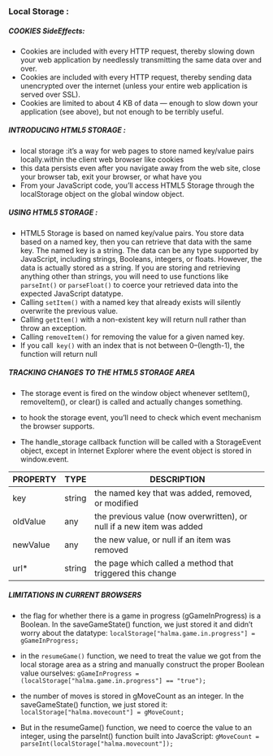 ### Local Storage :

##### COOKIES SideEffects:

* Cookies are included with every HTTP request, thereby slowing down your web application by needlessly transmitting the same data over and over.
* Cookies are included with every HTTP request, thereby sending data unencrypted over the internet (unless your entire web application is served over SSL).
* Cookies are limited to about 4 KB of data — enough to slow down your application (see above), but not enough to be terribly useful.


##### INTRODUCING HTML5 STORAGE :
* local storage :it’s a way for web pages to store named key/value pairs locally.within the client web browser like cookies
* this data persists even after you navigate away from the web site, close your browser tab, exit your browser, or what have you
* From your JavaScript code, you’ll access HTML5 Storage through the localStorage object on the global window object.


##### USING HTML5 STORAGE :
* HTML5 Storage is based on named key/value pairs. You store data based on a named key, then you can retrieve that data with the same key. The named key is a string. The data can be any type supported by JavaScript, including strings, Booleans, integers, or floats. However, the data is actually stored as a string. If you are storing and retrieving anything other than strings, you will need to use functions like `parseInt()` or `parseFloat()` to coerce your retrieved data into the expected JavaScript datatype.
* Calling `setItem()` with a named key that already exists will silently overwrite the previous value. 
*  Calling `getItem()` with a non-existent key will return null rather than throw an exception.
* Calling `removeItem()` for removing the value for a given named key.
* If you call` key()` with an index that is not between 0–(length-1), the function will return null
 


##### TRACKING CHANGES TO THE HTML5 STORAGE AREA
* The storage event is fired on the window object whenever setItem(), removeItem(), or clear() is called and actually changes something.
* to hook the storage event, you’ll need to check which event mechanism the browser supports. 

* The handle_storage callback function will be called with a StorageEvent object, except in Internet Explorer where the event object is stored in window.event.


PROPERTY |TYPE |DESCRIPTION
---------|-----|-----------
key	|string | the named key that was added, removed, or modified
oldValue | any	| the previous value (now overwritten), or null if a new item was added
newValue | any	| the new value, or null if an item was removed
url* |	string	| the page which called a method that triggered this change



##### LIMITATIONS IN CURRENT BROWSERS 
* the flag for whether there is a game in progress (gGameInProgress) is a Boolean. In the saveGameState() function, we just stored it and didn’t worry about the datatype:
`localStorage["halma.game.in.progress"] = gGameInProgress;`

*  in the `resumeGame()` function, we need to treat the value we got from the local storage area as a string and manually construct the proper Boolean value ourselves:
`gGameInProgress = (localStorage["halma.game.in.progress"] == "true");`

* the number of moves is stored in gMoveCount as an integer. In the saveGameState() function, we just stored it:
`localStorage["halma.movecount"] = gMoveCount;`

* But in the resumeGame() function, we need to coerce the value to an integer, using the parseInt() function built into JavaScript:
`gMoveCount = parseInt(localStorage["halma.movecount"]);`






